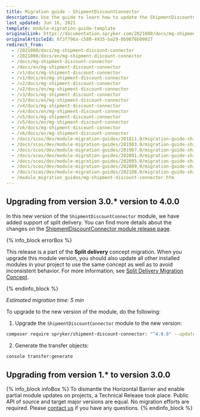 ```yaml
---
title: Migration guide - ShipmentDiscountConnector
description: Use the guide to learn how to update the ShipmentDiscountConnector module to a newer version.
last_updated: Jun 16, 2021
template: module-migration-guide-template
originalLink: https://documentation.spryker.com/2021080/docs/mg-shipment-discount-connector
originalArticleId: 6f3f796a-c580-4935-ba29-0b9076b09027
redirect_from:
  - /2021080/docs/mg-shipment-discount-connector
  - /2021080/docs/en/mg-shipment-discount-connector
  - /docs/mg-shipment-discount-connector
  - /docs/en/mg-shipment-discount-connector
  - /v1/docs/mg-shipment-discount-connector
  - /v1/docs/en/mg-shipment-discount-connector
  - /v2/docs/mg-shipment-discount-connector
  - /v2/docs/en/mg-shipment-discount-connector
  - /v3/docs/mg-shipment-discount-connector
  - /v3/docs/en/mg-shipment-discount-connector
  - /v4/docs/mg-shipment-discount-connector
  - /v4/docs/en/mg-shipment-discount-connector
  - /v5/docs/mg-shipment-discount-connector
  - /v5/docs/en/mg-shipment-discount-connector
  - /v6/docs/mg-shipment-discount-connector
  - /v6/docs/en/mg-shipment-discount-connector
  - /docs/scos/dev/module-migration-guides/201811.0/migration-guide-shipmentdiscountconnector.html
  - /docs/scos/dev/module-migration-guides/201903.0/migration-guide-shipmentdiscountconnector.html
  - /docs/scos/dev/module-migration-guides/201907.0/migration-guide-shipmentdiscountconnector.html
  - /docs/scos/dev/module-migration-guides/202001.0/migration-guide-shipmentdiscountconnector.html
  - /docs/scos/dev/module-migration-guides/202005.0/migration-guide-shipmentdiscountconnector.html
  - /docs/scos/dev/module-migration-guides/202009.0/migration-guide-shipmentdiscountconnector.html
  - /docs/scos/dev/module-migration-guides/202108.0/migration-guide-shipmentdiscountconnector.html
  - /module_migration_guides/mg-shipment-discount-connector.htm
---
```


## Upgrading from version 3.0.* version to 4.0.0

In this new version of the `ShipmentDiscountConnector` module, we have added support of split delivery. You can find more details about the changes on the [ShipmentDiscountConnector module release page](https://github.com/spryker/shipment-discount-connector/releases).

{% info_block errorBox %}

This release is a part of the **Split delivery** concept migration. When you upgrade this module version, you should also update all other installed modules in your project to use the same concept as well as to avoid inconsistent behavior. For more information, see [Split Delivery Migration Concept](/docs/scos/dev/migration-concepts/split-delivery-migration-concept.html).

{% endinfo_block %}

*Estimated migration time: 5 min*

To upgrade to the new version of the module, do the following:

1. Upgrade the `ShipmentDiscountConnector` module to the new version:

```bash
composer require spryker/shipment-discount-connector: "^4.0.0" --update-with-dependencies
```

2. Generate the transfer objects:

```bash
console transfer:generate
```

## Upgrading from version 1.* to version 3.0.0

{% info_block infoBox %}
To dismantle the Horizontal Barrier and enable partial module updates on projects, a Technical Release took place. Public API of source and target major versions are equal. No migration efforts are required. Please [contact us](https://spryker.com/en/support/) if you have any questions.
{% endinfo_block %}
